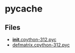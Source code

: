 # __pycache__

## Files

- [__init__.cpython-312.pyc](__init__.cpython-312.pyc)
- [defmatrix.cpython-312.pyc](defmatrix.cpython-312.pyc)
